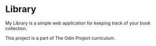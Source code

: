 # Library

My Library is a simple web application for keeping track of your book collection.

This project is a part of The Odin Project curriculum. 
